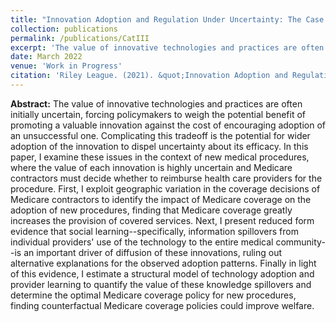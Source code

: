 ```yaml
---
title: "Innovation Adoption and Regulation Under Uncertainty: The Case of New Medical Procedures"
collection: publications
permalink: /publications/CatIII
excerpt: 'The value of innovative technologies and practices are often initially uncertain, forcing policymakers to weigh the potential benefit of promoting a valuable innovation against the cost of encouraging adoption of an unsuccessful one. Complicating this tradeoff is the potential for wider adoption of the innovation to dispel uncertainty about its efficacy. In this paper, I examine these issues in the context of new medical procedures, where the value of each innovation is highly uncertain and Medicare contractors must decide whether to reimburse health care providers for the procedure. First, I exploit geographic variation in the coverage decisions of Medicare contractors to identify the impact of Medicare coverage on the adoption of new procedures, finding that Medicare coverage greatly increases the provision of covered services. Next, I present reduced form evidence that social learning--specifically, information spillovers from individual providers' use of the technology to the entire medical community--is an important driver of diffusion of these innovations, ruling out alternative explanations for the observed adoption patterns. Finally in light of this evidence, I estimate a structural model of technology adoption and provider learning to quantify the value of these knowledge spillovers and determine the optimal Medicare coverage policy for new procedures, finding counterfactual Medicare coverage policies could improve welfare.'
date: March 2022
venue: 'Work in Progress'
citation: 'Riley League. (2021). &quot;Innovation Adoption and Regulation Under Uncertainty: The Case of New Medical Procedures&quot; Work in Progress.'
---
```


**Abstract:** The value of innovative technologies and practices are often initially uncertain, forcing policymakers to weigh the potential benefit of promoting a valuable innovation against the cost of encouraging adoption of an unsuccessful one. Complicating this tradeoff is the potential for wider adoption of the innovation to dispel uncertainty about its efficacy. In this paper, I examine these issues in the context of new medical procedures, where the value of each innovation is highly uncertain and Medicare contractors must decide whether to reimburse health care providers for the procedure. First, I exploit geographic variation in the coverage decisions of Medicare contractors to identify the impact of Medicare coverage on the adoption of new procedures, finding that Medicare coverage greatly increases the provision of covered services. Next, I present reduced form evidence that social learning--specifically, information spillovers from individual providers' use of the technology to the entire medical community--is an important driver of diffusion of these innovations, ruling out alternative explanations for the observed adoption patterns. Finally in light of this evidence, I estimate a structural model of technology adoption and provider learning to quantify the value of these knowledge spillovers and determine the optimal Medicare coverage policy for new procedures, finding counterfactual Medicare coverage policies could improve welfare.

